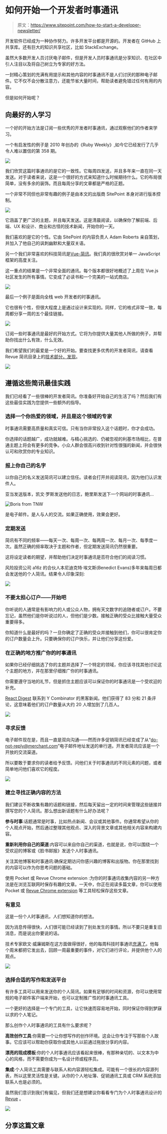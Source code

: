 # 如何开始一个开发者时事通讯

> 原文：<https://www.sitepoint.com/how-to-start-a-developer-newsletter/>

开发软件已经成为一种协作努力。许多开发平台都是开源的。开发者在 GitHub 上共享库。还有巨大的知识共享社区，比如 StackExchange。

虽然大多数开发人员讨厌电子邮件，但是开发人员时事通讯是分享知识、在社区中引人注目以及将自己树立为专家的好方法。

一封精心策划的充满有用提示和其他内容的时事通讯不是人们讨厌的那种电子邮件。它不仅不会分散注意力，还能节省大量时间，帮助读者避免错过任何有用的内容。

但是如何开始呢？

## 向最好的人学习

一个好的开始方法是订阅一些优秀的开发者时事通讯，通过观察他们的作者来学习。

一个有启发性的例子是 2010 年创办的《Ruby Weekly》,如今它已经发行了几乎令人难以置信的第 358 期。

![](img/1a33df8d820248616ca4f896fda63e1a.png)

我们欣赏这篇时事通讯的是它的一致性。它每周四发送，并且多年来一直在同一天发送。对于读者来说，这是一个很好的方式来知道什么时候期待什么。它的布局很简单，没有多余的装饰。而且每周分享的文章都是严格的正题。

一个非常不同但也非常有趣的例子是由本文的出版商 SitePoint 本身对进行版本控制。

![](img/42b5b139b8fbab6b502a5a159aebb5d8.png)

它涵盖了更广泛的主题，并且每天发送。这是清晨阅读，以确保你了解前端、后端、UX 和设计、商业和古怪的技术新闻，开始你的一天。

我们喜欢的是它的个性。它由 SitePoint 的内容负责人 Adam Roberts 亲自策划，并加入了他自己的讽刺幽默和大量双关语。

另一个我们非常喜欢的科技简讯是[Vue-简讯](https://www.getrevue.co/profile/vuenewsletter)。我们真的很欣赏对单一 JavaScript 框架的高度关注。

这一重点的结果是一个非常全面的通讯。每个版本都很好地概述了上周在 Vue.js 社区发生的所有事情。它变成了必读书和一个完美的一站式商店。

![](img/d5cba6ba6277a0b9358390bfd3d03b04.png)

最后一个例子是面向全栈 web 开发者的时事通讯。

它也很有个性，但很大程度上是通过设计来实现的。同样，它的格式非常一致，每周都分享一周的五个最佳链接。

![](img/ef077f17a380a3c8b1a827ff913fa5cc.png)

订阅一些时事通讯是最好的开始方式。它将为你提供大量其他人所做的例子，并帮助你找出什么有效，什么无效。

我们希望我们的最爱是一个好的开始。要查找更多优秀的开发者简讯，请查看 Revue 简讯目录上的[技术部分，发现](https://discover.getrevue.co/newsletters/topic/tech)。

![](img/2be8aa509a32749d380003c5afd7ae14.png)

## 遵循这些简讯最佳实践

我们已经看了一些很棒的开发者简讯。你准备好开始自己的生活了吗？然后我们有这些最佳实践为您提供一些额外的指导。

### 选择一个你热爱的领域，并且是这个领域的专家

时事通讯需要高质量和真实可信。只有当你非常投入这个话题时，你才会成功。

你选择的话题越广，成功就越难。与精心挑选的、仍被忽视的利基市场相比，在普通主题上将会有更多的竞争。小众人群会很高兴收到针对性很强的新闻，并会很快认可和欣赏你的专业知识。

### 报上你自己的名字

以你自己的名义发送简讯可以建立信任。读者会打开并阅读简讯，因为他们认识发件人。

亚当发送版本，凯文·罗斯发送他的日志，鲍里斯发送下一个网站的时事通讯…

![Boris from TNW](img/07883d53af6b7749a0f4b95585840a71.png)

是电子邮件。是人与人的交流。如果正确使用，效果会更好。

### 定期发送

简讯有不同的频率——每天一次、每周一次、每两周一次、每月一次、每季度一次。虽然正确的频率取决于主题和作者，但定期发送简讯仍然很重要。

这将设定读者的期望，并帮助他们决定时事通讯是否符合他们的阅读习惯。

风险投资公司 a16z 的合伙人本尼迪克特·埃文斯(Benedict Evans)多年来每周日都会发送他的个人简讯。结果令人印象深刻:

![](img/273932796e474a50836f11cb7864a287.png)

### 不要太担心订户——开始吧

你听说的人通常是有影响力的人或公众人物，拥有天文数字的追随者或订户。不要忘记，虽然他们是你听说过的人，但他们是少数。接触正确的受众比接触大量受众重要得多。

你知道什么是最好的吗？一旦你确定了正确的受众并接触到他们，你可以很肯定你的订户数量会上升。只要确保你的订户快乐，并让他们分享这份爱。

### 在正确的地方推广你的时事通讯

如果你已经仔细挑选了你的主题并选择了一个特定的领域，你应该寻找其他讨论这个主题的地方，并在那里仔细推广你的时事通讯。

你需要遵守当地的礼节，但是抓住主题应该可以保证你的时事通讯是一个受欢迎的补充。

[React Digest](https://www.getrevue.co/profile/the-react-digest) 联系到 Y Combinator 的黑客新闻。他们获得了 83 分和 21 条评论，这意味着他们的订户数量从大约 20 人增加到了几百人。

![](img/ea832fa8d6700b14306a0677208569dd.png)

### 寻求反馈

电子邮件现在是，而且一直是双向沟通——然而许多促销简讯已经变成了从“do-not-reply@merchant.com”电子邮件地址发送的单行道。开发者简讯应该是一个开放的交流渠道。

所以要敢于要求你的读者给予反馈。问他们关于时事通讯的不同元素的问题，或者简单地问他们喜欢它的程度。

![](img/b9f3ef19a03b771ee37bd3c842b66123.png)

### 建立寻找正确内容的方法

我们建议不断收集有趣的话题和链接，然后每天留出一定的时间来管理这些链接并撰写您的个人简讯。那么想出新话题有什么好办法呢？

**参与时事**:话题通常是时事，比如热点新闻、会议或其他事件。你通常希望从你的个人观点开始，然后通过整理其他观点、深入的背景文章或其他相关内容来构建内容。

**重新利用你自己的渠道**:内容可以来自你自己的渠道，也就是说，你可以围绕一个受欢迎的博客或《脸书邮报》发送个人时事通讯。

关注其他博客和时事通讯:确保定期访问你感兴趣的博客和出版物。你在那里找到的内容可以作为你思考问题的基础。

使用 Pocket 或 Revue Chrome extension :为你的时事通讯收集内容的另一种方法是在浏览互联网时保存有趣的文章。一天中，你正在阅读多篇文章，你可以使用 Pocket 或 [Revue Chrome extension](https://chrome.google.com/webstore/detail/revue/fdnhneinocoonabhfbmelgkcmilaokcg?hl=en) 等工具轻松保存这些文章。

### 有意见

这是一份个人时事通讯，人们想知道你的想法。

因为消息传得很快，人们很可能已经读到了别处发生的事情。所以不要只是重复旧消息，而是说出你要说的话。

技术专家欧文·威廉姆斯在这方面做得很好，他的每周科技时事通讯[充满了](https://char.gd)。他每个周末都把它发出去，回顾一周最重要的事件，对它们进行评论，并提供他个人的观点。

![](img/3bb11581a82053b21935e82ac901bf68.png)

### 选择合适的写作和发送平台

有许多工具可以用来发送你的个人简讯。如果有足够的时间和资源，你可以使用常规的电子邮件客户端来开始，也可以定制推广性的时事通讯工具。

一个更好的选择是一个专门的工具，让它快速而容易地开始，同时保证你得到梦寐以求的个人笔记。

那么创作个人时事通讯的工具有什么要求呢？

**高效创作工具**:你需要一个让你想写作的创作环境。这会让你专注于写那些个人故事。它应该可以帮助你获取你或其他人以前通过拖放分享的内容。

**漂亮的现成模板**:你的个人时事通讯应该看起来很棒，有那种亲切的、以文本为中心的风格，而不需要你成为一名设计师或程序员。

**集成**:个人简讯工具需要与联系人和内容源轻松集成。可能有一个很长的内容源列表，所以这里灵活性是关键。从你的个人地址簿、促销通讯工具或 CRM 系统添加联系人也是必须的。

虽然我们意识到我们有偏见，但我们还是想建议你看看专门为个人时事通讯设计的 [Revue](https://www.getrevue.co) 。

![](img/f5cd5766c3364f95fb3e4be24aa9fbb1.png)

## 分享这篇文章